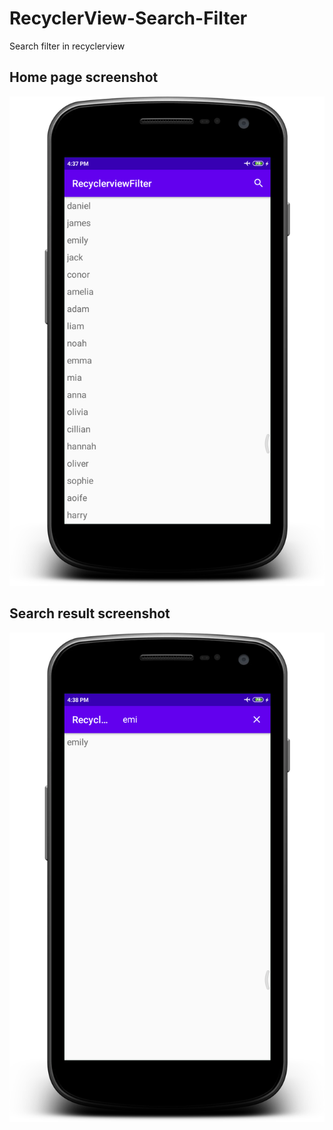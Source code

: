 # RecyclerView-Search-Filter
Search filter in recyclerview

## Home page screenshot
![Home page screenshot](https://raw.githubusercontent.com/viswanathsingh04/RecyclerView-Search-Filter/master/app/screenshots/Home.png)

## Search result screenshot
![image](https://raw.githubusercontent.com/viswanathsingh04/RecyclerView-Search-Filter/master/app/screenshots/search_result.png)
